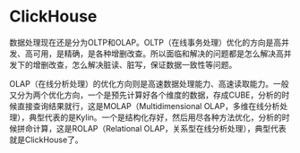 # ClickHouse

数据处理现在还是分为OLTP和OLAP。OLTP（在线事务处理）优化的方向是高并发、高可用，是精确，是各种增删改查。所以面临和解决的问题都是怎么解决高并发下的增删改查，怎么解决脏读、脏写，保证数据一致性等问题。

OLAP（在线分析处理）的优化方向则是高速数据处理能力、高速读取能力。一般又分为两个优化方向，一个是预先计算好各个维度的数据，存成CUBE，分析的时候直接查询结果就行，这是MOLAP（Multidimensional OLAP，多维在线分析处理），典型代表的是Kylin。一个是结构化存好，然后用尽各种方法优化，分析的时候拼命计算，这是ROLAP（Relational OLAP，关系型在线分析处理），典型代表就是ClickHouse了。